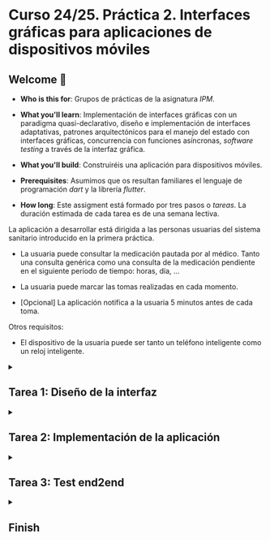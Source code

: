 # Curso 24/25. Práctica 2. Interfaces gráficas para aplicaciones de dispositivos móviles

## Welcome :wave:

- **Who is this for**: Grupos de prácticas de la asignatura _IPM_.

- **What you'll learn**: Implementación de interfaces gráficas con un
  paradigma quasi-declarativo, diseño e implementación de interfaces
  adaptativas, patrones arquitectónicos para el manejo del estado con
  interfaces gráficas, concurrencia con funciones asíncronas,
  _software testing_ a través de la interfaz gráfica.

- **What you'll build**: Construiréis una aplicación para dispositivos
  móviles.

- **Prerequisites**: Asumimos que os resultan familiares el lenguaje
  de programación _dart_ y la librería _flutter_.

- **How long**: Este assigment está formado por tres pasos o
  _tareas_. La duración estimada de cada tarea es de una semana
  lectiva.


La aplicación a desarrollar está dirigida a las personas usuarias del
sistema sanitario introducido en la primera práctica.

  - La usuaria puede consultar la medicación pautada por al médico.
    Tanto una consulta genérica como una consulta de la medicación
    pendiente en el siguiente período de tiempo: horas, día, ...
  
  - La usuaria puede marcar las tomas realizadas en cada momento.
	
  - [Opcional] La aplicación notifica a la usuaria 5 minutos antes de
    cada toma.
	
Otros requisitos:

  - El dispositivo de la usuaria puede ser tanto un teléfono
    inteligente como un reloj inteligente.


<details id=1>
<summary><h2>Tarea 1: Diseño de la interfaz</h2></summary>

### :wrench: Esta tarea tiene las siguientes partes:

  1. Identifica y documenta los casos de uso relevantes para las
     potenciales usuarias de la aplicación.
  
  2. Realizar un diseño de la interfaz de usuaria de la aplicación y
     añadir el diseño a este repositorio en un fichero _PDF_ con el
     nombre `diseño-iu.pdf`. El diseño tiene que ajustarse a las
     siguientes pautas:
	 
     - Al menos debe haber un diseño distinto para teléfonos móviles y
       otro para relojes.
	   
     - El diseño debe adaptarse a la configuración del dispositivo.
	 
     - El diseño tiene que incluir los elementos necesarios para la
       gestión de errores, proporcionar la retroalimentación necesaria
       a la usuaria durante las operaciones de E/S, ...
	 
  2. Seleccionar un patrón arquitectónico para gestionar el estado de
     la aplicación de manera que el componente de la _vista_ sea
     independiente del _estado/modelo_. El patrón debe ser adecuado
     para su aplicación con _flutter_.
	 
  3. Realizar un diseño software siguiendo el patrón seleccionado.
  
	  - El diseño tiene que cubrir los casos de uso de la aplicación.
	  
	  - El diseño se realiza usando el lenguaje _UML_ y debe incluir
        diagramas tanto para la parte estática como para la dinámica.
		
	  - La documentación del diseño se incorpora al fichero
        `diseño_sw.md` de este repositorio. El formato del fichero es
        la versión de _markdown_ [Github Flavored
        Markdown](https://docs.github.com/es/get-started/writing-on-github/getting-started-with-writing-and-formatting-on-github/basic-writing-and-formatting-syntax). Los
        diagramas UML se integran directamente en el fichero markdown
        usando
        [_Mermaid_](https://github.blog/2022-02-14-include-diagrams-markdown-files-mermaid/)
		

### :books: Objetivos de aprendizaje:

  - Diseño adaptativo.
  
  - Patrones arquitectónicos en IGUs.
  
</details>


<details id=2>
<summary><h2>Tarea 2: Implementación de la aplicación</h2></summary>

### :wrench: Esta tarea tiene las siguientes partes:

  1. Implementar la aplicación diseñada en la tarea anterior.
  
     - La implementación debe realizarse usando _flutter_.

  2. [Opcional] Implementar los distintos casos de uso identificados para 
     el manejo de las notificaciones.
	 
> :warning: Es muy importante capturar todo tipo de errores, en
> especial los relacionados con las operaciones de E/S e informar a la
> usuaria en todo momento.

> :warning: Actualmente flutter soporta múltiples plataformas: linux,
> web, android, ios, etc. Pero la práctica consiste en el desarrollo
> de una aplicación para dispositivos móviles. Tenéis que cercioraros
> de que la aplicación efectivamente funciona como se espera en
> android y/o ios. La defensa de la práctica también se realizará
> ejecutando la aplicación en alguna de dichas plataformas.

> :warning: El desarrollo software es iterativo. Durante esta tarea
> pueden ser necesarios cambios tanto en el diseño sw como en el
> diseño de la interfaz. Es importante actualizar los documentos de
> diseño afectados. También es importante que la modificación de los
> diseños se incluyan junto con el código relacionado en el mismo
> _commit_.


### :books: Objetivos de aprendizaje:

  - Uso de librerías para construir IGUs.
  
  - Programación dirigida por eventos

  - Uso de la concurrencia con funciones asíncronas.
  
  - Gestión de errores en la E/S.
  
</details>



<details id=3>
<summary><h2>Tarea 3: Test end2end</h2></summary>

### :wrench: Esta tarea tiene las siguientes partes:

  1. Siguiendo la documentación de diseño, implementar tests _end to
     end_ para los distintos caso de uso de la aplicación.
	 
  2. Implementar tests para las situaciones en que ocurren errores de
       E/S y errores de la usuaria.
	 
	 
### :books: Objetivos de aprendizaje:

  - Tests end to end a través de la interfaz gráfica.

</details>


<details id=X>
<summary><h2>Finish</h2></summary>

_Congratulations friend, you've completed this assignment!_

Una vez terminada la práctica no olvidéis revisar el contenido del
repositorio en Github y comprobar su correcto funcionamiento antes de
realizar la defensa.

</details>

